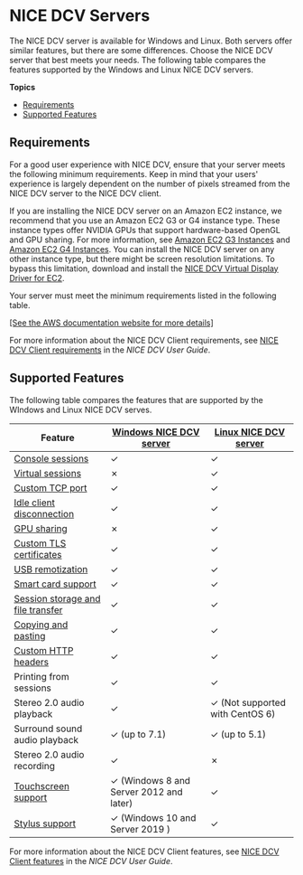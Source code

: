 # NICE DCV Servers<a name="servers"></a>

The NICE DCV server is available for Windows and Linux\. Both servers offer similar features, but there are some differences\. Choose the NICE DCV server that best meets your needs\. The following table compares the features supported by the Windows and Linux NICE DCV servers\.

**Topics**
+ [Requirements](#requirements)
+ [Supported Features](#features)

## Requirements<a name="requirements"></a>

For a good user experience with NICE DCV, ensure that your server meets the following minimum requirements\. Keep in mind that your users' experience is largely dependent on the number of pixels streamed from the NICE DCV server to the NICE DCV client\.

If you are installing the NICE DCV server on an Amazon EC2 instance, we recommend that you use an Amazon EC2 G3 or G4 instance type\. These instance types offer NVIDIA GPUs that support hardware\-based OpenGL and GPU sharing\. For more information, see [Amazon EC2 G3 Instances](https://aws.amazon.com/ec2/instance-types/g3/) and [Amazon EC2 G4 Instances](https://aws.amazon.com/ec2/instance-types/g4/)\. You can install the NICE DCV server on any other instance type, but there might be screen resolution limitations\. To bypass this limitation, download and install the [ NICE DCV Virtual Display Driver for EC2](https://d1uj6qtbmh3dt5.cloudfront.net/Drivers/nice-dcv-virtual-display-x64-Release-34.msi)\.

Your server must meet the minimum requirements listed in the following table\.

[\[See the AWS documentation website for more details\]](http://docs.aws.amazon.com/dcv/latest/adminguide/servers.html)

For more information about the NICE DCV Client requirements, see [ NICE DCV Client requirements](https://docs.aws.amazon.com/dcv/latest/userguide/client.html#requirements) in the *NICE DCV User Guide*\.

## Supported Features<a name="features"></a>

The following table compares the features that are supported by the WIndows and Linux NICE DCV serves\.


| Feature | [Windows NICE DCV server](setting-up-installing-windows.md) | [Linux NICE DCV server](setting-up-installing-linux.md) | 
| --- | --- | --- | 
| [Console sessions](managing-sessions.md) | ✓ | ✓ | 
| [Virtual sessions](managing-sessions.md) | ✗ | ✓ | 
| [Custom TCP port](manage-port.md) | ✓ | ✓ | 
| [Idle client disconnection](manage-disconnect.md) | ✓ | ✓ | 
| [GPU sharing](manage-gpu.md) | ✗ | ✓ | 
| [Custom TLS certificates](manage-cert.md) | ✓ | ✓ | 
| [USB remotization](manage-usb-remote.md) | ✓ | ✓ | 
| [Smart card support](manage-smart-card.md) | ✓ | ✓ | 
| [Session storage and file transfer](manage-storage.md) | ✓ | ✓ | 
| [Copying and pasting](manage-clipboard.md) | ✓ | ✓ | 
| [Custom HTTP headers](manage-headers.md) | ✓ | ✓ | 
| Printing from sessions | ✓ | ✓ | 
| Stereo 2\.0 audio playback | ✓ | ✓ \(Not supported with CentOS 6\) | 
| Surround sound audio playback | ✓ \(up to 7\.1\) | ✓ \(up to 5\.1\) | 
| Stereo 2\.0 audio recording | ✓ | ✗ | 
| [Touchscreen support](enable-stylus.md) | ✓ \(Windows 8 and Server 2012 and later\) | ✓ | 
| [Stylus support](enable-stylus.md) | ✓ \(Windows 10 and Server 2019 \) | ✓ | 

For more information about the NICE DCV Client features, see [ NICE DCV Client features](https://docs.aws.amazon.com/dcv/latest/userguide/client.html#client-features) in the *NICE DCV User Guide*\.